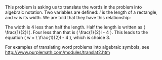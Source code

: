 This problem is asking us to translate the words in the problem into
algebraic notation. Two variables are defined: *l* is the length of a
rectangle, and *w* is its width. We are told that they have this
relationship:

The width is 4 less than half the length. Half the length is written as
\( \frac{1}{2}l \). Four less than that is \( \frac{1}{2}l - 4 \). This leads to
the equation \( w = \ \frac{1}{2}l - 4 \), which is choice 3.

For examples of translating word problems into algebraic symbols, see
<http://www.purplemath.com/modules/translat2.htm>
